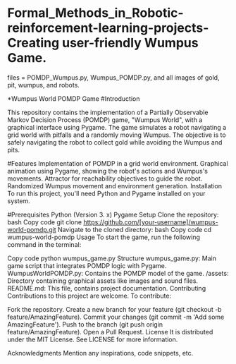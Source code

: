 # Formal_Methods_in_Robotic-reinforcement-learning-projects-Creating user-friendly Wumpus Game.
files = POMDP_Wumpus.py, Wumpus_POMDP.py, and all images of gold, pit, wumpus, and robots.

*Wumpus World POMDP Game
#Introduction

This repository contains the implementation of a Partially Observable Markov Decision Process (POMDP) game, "Wumpus World", with a graphical interface using Pygame. The game simulates a robot navigating a grid world with pitfalls and a randomly moving Wumpus. The objective is to safely navigating the robot to collect gold while avoiding the Wumpus and pits.

#Features
Implementation of POMDP in a grid world environment.
Graphical animation using Pygame, showing the robot's actions and Wumpus's movements.
Attractor for reachability objectives to guide the robot.
Randomized Wumpus movement and environment generation.
Installation
To run this project, you'll need Python and Pygame installed on your system.

#Prerequisites
Python (Version 3. x)
Pygame
Setup
Clone the repository:
bash
Copy code
git clone https://github.com/[your-username]/wumpus-world-pomdp.git
Navigate to the cloned directory:
bash
Copy code
cd wumpus-world-pomdp
Usage
To start the game, run the following command in the terminal:

Copy code
python wumpus_game.py
Structure
wumpus_game.py: Main game script that integrates POMDP logic with Pygame.
WumpusWorldPOMDP.py: Contains the POMDP model of the game.
/assets: Directory containing graphical assets like images and sound files.
README.md: This file, contains project documentation.
Contributing
Contributions to this project are welcome. To contribute:

Fork the repository.
Create a new branch for your feature (git checkout -b feature/AmazingFeature).
Commit your changes (git commit -m 'Add some AmazingFeature').
Push to the branch (git push origin feature/AmazingFeature).
Open a Pull Request.
License
It is distributed under the MIT License. See LICENSE for more information.

Acknowledgments
Mention any inspirations, code snippets, etc.

